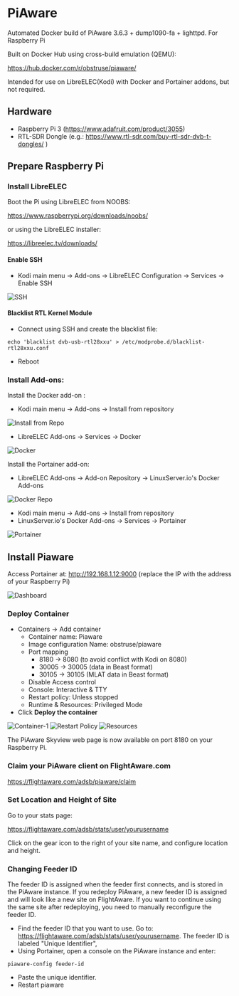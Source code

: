 # PiAware
Automated Docker build of PiAware 3.6.3 + dump1090-fa + lighttpd. For Raspberry Pi

Built on Docker Hub using cross-build emulation (QEMU):

https://hub.docker.com/r/obstruse/piaware/

Intended for use on LibreELEC(Kodi) with Docker and Portainer addons, but not required.

## Hardware

- Raspberry Pi 3 (https://www.adafruit.com/product/3055)
- RTL-SDR Dongle (e.g.: https://www.rtl-sdr.com/buy-rtl-sdr-dvb-t-dongles/ )

## Prepare Raspberry Pi

### Install LibreELEC

Boot the Pi using LibreELEC from NOOBS:

https://www.raspberrypi.org/downloads/noobs/

or using the LibreELEC installer:

https://libreelec.tv/downloads/

#### Enable SSH

* Kodi main menu -> Add-ons -> LibreELEC Configuration -> Services -> Enable SSH

![SSH](Images/ssh.png)

#### Blacklist RTL Kernel Module

* Connect using SSH and create the blacklist file:

```
echo 'blacklist dvb-usb-rtl28xxu' > /etc/modprobe.d/blacklist-rtl28xxu.conf
```

* Reboot

### Install Add-ons:

Install the Docker add-on :

* Kodi main menu ->  Add-ons -> Install from repository 

![Install from Repo](Images/installFromRep.png)

* LibreELEC Add-ons -> Services -> Docker

![Docker](Images/docker.png)

Install the Portainer add-on:
* LibreELEC Add-ons -> Add-on Repository -> LinuxServer.io's Docker Add-ons

![Docker Repo](Images/dockerRepo.png)

* Kodi main menu -> Add-ons -> Install from repository 
* LinuxServer.io's Docker Add-ons -> Services -> Portainer

![Portainer](Images/portainer.png)

## Install Piaware

Access Portainer at:  http://192.168.1.12:9000 (replace the IP with the address of your Raspberry Pi)

![Dashboard](Images/dashboard.png)

### Deploy Container

* Containers -> Add container
  * Container name: Piaware
  * Image configuration Name: obstruse/piaware
  * Port mapping
    * 8180 -> 8080 (to avoid conflict with Kodi on 8080)
    * 30005 -> 30005 (data in Beast format)
    * 30105 -> 30105 (MLAT data in Beast format)
  * Disable Access control
  * Console:  Interactive & TTY
  * Restart policy: Unless stopped
  * Runtime & Resources: Privileged Mode
* Click **Deploy the container**

![Container-1](Images/container1.png)
![Restart Policy](Images/restartpolicy.png)
![Resources](Images/resource.png)

The PiAware Skyview web page is now available on port 8180 on your Raspberry Pi.

### Claim your PiAware client on FlightAware.com

https://flightaware.com/adsb/piaware/claim

### Set Location and Height of Site

Go to your stats page:

https://flightaware.com/adsb/stats/user/yourusername

Click on the gear icon to the right of your site name, and configure location and height.

### Changing Feeder ID

The feeder ID is assigned when the feeder first connects, and is stored in the PiAware instance.  If you redeploy PiAware, a new feeder ID is assigned and will look like a new site on FlightAware. If you want to continue using the same site after redeploying, you need to manually reconfigure the feeder ID.

* Find the feeder ID that you want to use. Go to:  https://flightaware.com/adsb/stats/user/yourusername. The feeder ID is labeled "Unique Identifier",
* Using Portainer, open a console on the PiAware instance and enter:
```
piaware-config feeder-id
```
* Paste the unique identifier.
* Restart piaware
